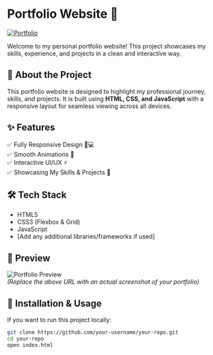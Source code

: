 # Portfolio Website 🚀  

[![Portfolio](https://img.shields.io/badge/Live-Demo-brightgreen)](https://avdeshjadon-dev.github.io/portfolio/index.html)  

Welcome to my personal portfolio website! This project showcases my skills, experience, and projects in a clean and interactive way.  

## 🌟 About the Project  
This portfolio website is designed to highlight my professional journey, skills, and projects. It is built using **HTML, CSS, and JavaScript** with a responsive layout for seamless viewing across all devices.  

## ✨ Features  
✅ Fully Responsive Design 📱💻  
✅ Smooth Animations 🎨  
✅ Interactive UI/UX ⚡  
✅ Showcasing My Skills & Projects 🚀  

## 🛠️ Tech Stack  
- HTML5  
- CSS3 (Flexbox & Grid)  
- JavaScript  
- [Add any additional libraries/frameworks if used]  

## 📸 Preview  
![Portfolio Preview](https://via.placeholder.com/800x400.png?text=Portfolio+Screenshot)  
*(Replace the above URL with an actual screenshot of your portfolio)*  

## 📂 Installation & Usage  
If you want to run this project locally:  
```bash
git clone https://github.com/your-username/your-repo.git  
cd your-repo  
open index.html
